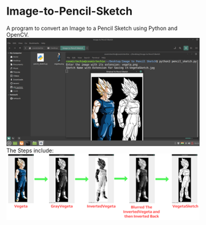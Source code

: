 # Image-to-Pencil-Sketch
A program to convert an Image to a Pencil Sketch using Python and OpenCV.
![Image to Pencil Sketch](ImageToPSketch.png)
The Steps include:
![Steps Involved](PSsteps.png)

